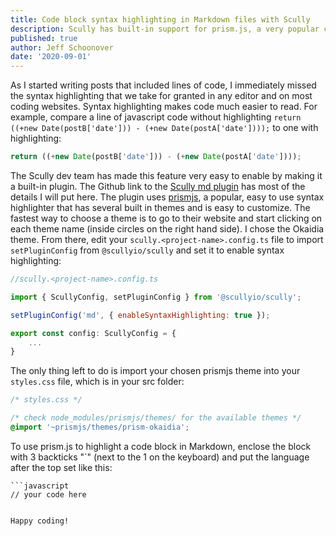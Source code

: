 ```yaml
---
title: Code block syntax highlighting in Markdown files with Scully
description: Scully has built-in support for prism.js, a very popular code syntax highlighting package.  Learn how to incorporate it into your website and get your code blocks highlighted.
published: true
author: Jeff Schoonover
date: '2020-09-01'
---
```


As I started writing posts that included lines of code, I immediately missed the syntax highlighting that we take for granted in any editor and on most coding websites.  Syntax highlighting makes code much easier to read.  For example, compare a line of javascript code without highlighting `return ((+new Date(postB['date'])) - (+new Date(postA['date'])));` to one with highlighting:

```js
return ((+new Date(postB['date'])) - (+new Date(postA['date'])));
```

The Scully dev team has made this feature very easy to enable by making it a built-in plugin.  The Github link to the [Scully md plugin](https://github.com/scullyio/scully/blob/main/docs/learn/plugins/built-in-plugins/md.md) has most of the details I will put here.  The plugin uses [prismjs](https://prismjs.com/), a popular, easy to use syntax highlighter that has several built in themes and is easy to customize.  The fastest way to choose a theme is to go to their website and start clicking on each theme name (inside circles on the right hand side).  I chose the Okaidia theme.  From there, edit your `scully.<project-name>.config.ts` file to import `setPluginConfig` from `@scullyio/scully` and set it to enable syntax highlighting:

```js
//scully.<project-name>.config.ts

import { ScullyConfig, setPluginConfig } from '@scullyio/scully';

setPluginConfig('md', { enableSyntaxHighlighting: true });

export const config: ScullyConfig = {
    ...
}
```

The only thing left to do is import your chosen prismjs theme into your `styles.css` file, which is in your src folder:

```css
/* styles.css */

/* check node_modules/prismjs/themes/ for the available themes */
@import '~prismjs/themes/prism-okaidia';
```

To use prism.js to highlight a code block in Markdown, enclose the block with 3 backticks "`" (next to the 1 on the keyboard) and put the language after the top set like this:

```
```javascript
// your code here
```
```

Happy coding!  